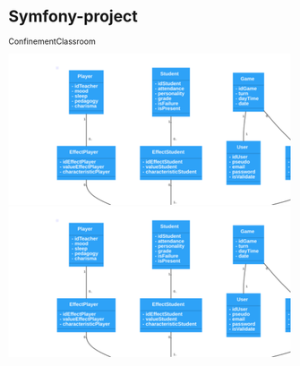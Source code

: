 # Symfony-project


ConfinementClassroom

![Alt text](./diagrammeDeClasse.svg)
<img src="./diagrammeDeClasse.svg">
